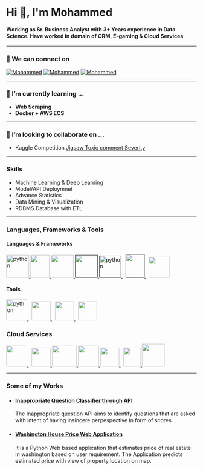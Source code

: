 
<h1 align="left">Hi 👋, I'm Mohammed</h1>
<h4 align="left">Working as Sr. Business Analyst with 3+ Years experience in Data Science. Have worked in domain of CRM, E-gaming & Cloud Services</h4>

________________________________________________________________________________________________________________________________________________
### 👀 We can connect on <br/>
[![Mohammed](https://img.shields.io/badge/Linkedin-blue?style=flat&logo=Linkedin&labelColor=blue)](https://www.linkedin.com/in/mohammed-taher-13934a51/)
[![Mohammed](https://img.shields.io/badge/Gmail-white?style=flat&logo=gmail&labelColor=white)](mailto:md786.52@gmail.com)
[![Mohammed](https://img.shields.io/badge/Instagram-white?style=flat&logo=Instagram&labelColor=white)](https://www.instagram.com/mdboy93/)
________________________________________________________________________________________________________________________________________________
### 🌱 I’m currently learning ...

- **Web Scraping**
- **Docker + AWS ECS**
________________________________________________________________________________________________________________________________________________
### 🚀 I’m looking to collaborate on ...
- Kaggle Competition [Jigsaw Toxic comment Severity](https://www.kaggle.com/c/jigsaw-toxic-severity-rating)

________________________________________________________________________________________________________________________________________________
### **Skills**
- Machine Learning & Deep Learning
- Model/API Deploymnet
- Advance Statistics
- Data Mining & Visualization
- RDBMS Database with ETL

________________________________________________________________________________________________________________________________________________
### **Languages, Frameworks & Tools**

#### **Languages & Frameworks**

<p align="left">
<a href="https://www.python.org/" target="_blank" title ="Python"> 
<img src="https://upload.wikimedia.org/wikipedia/commons/thumb/1/1f/Python_logo_01.svg/768px-Python_logo_01.svg.png" alt="python" width="60" height="60" /> </a>
<a href="https://www.mysql.com/" target="_blank" title ="SQL"> <img
            src="https://www.svgrepo.com/show/7344/sql-file-format-symbol.svg"
            alt="" width="50" height="60" /> </a>
<a href="https://www.rstudio.com/" target="_blank" title ="R"> <img
            src="https://www.r-project.org/logo/Rlogo.svg"
            alt="" width="60" height="60" /> </a>
<a href="" target="_blank" title ="HTML5"> <img
            src="https://upload.wikimedia.org/wikipedia/commons/thumb/6/61/HTML5_logo_and_wordmark.svg/512px-HTML5_logo_and_wordmark.svg.png"
            alt="" width="60" height="60" /> </a>

<a href="" target="_blank" title ="TensorFlow"> 
<img src="https://upload.wikimedia.org/wikipedia/commons/thumb/2/2d/Tensorflow_logo.svg/1200px-Tensorflow_logo.svg.png" alt="python" width="58" height="58" /> </a>&nbsp;
<a href="" target="_blank" title ="Flask"> <img
            src="https://www.probytes.net/wp-content/uploads/2018/10/flask-logo-png-transparent.png"
            alt="" width="50" height="62" /> </a>&nbsp;
<a href="https://getbootstrap.com/" target="_blank" title ="BootStrap"> <img
            src="https://brandslogos.com/wp-content/uploads/thumbs/bootstrap-logo-vector.svg"
            alt="" width="55" height="55" /> </a>
</p>

#### Tools
<p align="left">
<a href="https://www.snowflake.com/" target="_blank" title ="SnowFlake"> 
<img src="https://assets.website-files.com/5d1126db676120bb4fe43762/5ef3adf1e3e973b45f16d1e7_snowflake.png" alt="python" width="55" height="55" /> </a>&nbsp;
<a href="https://visualstudio.microsoft.com/" target="_blank" title ="VS Studio"> <img
            src="https://seeklogo.com/images/V/visual-studio-logo-14F95CF819-seeklogo.com.png"
            alt="" width="50" height="50" /> </a>&nbsp;
<a href="https://powerbi.microsoft.com/en-us/" target="_blank" title ="Power BI"> <img
            src="https://upload.wikimedia.org/wikipedia/commons/thumb/c/c9/Power_bi_logo_black.svg/1200px-Power_bi_logo_black.svg.png"
            alt="" width="50" height="50" /> </a>&nbsp;
<a href="https://www.office.com/" target="_blank" title ="MS Office"> <img
            src="https://upload.wikimedia.org/wikipedia/commons/6/65/Microsoft_Office_logo_%282013%E2%80%932019%29.png"
            alt="" width="50" height="50" /> </a>
</p>

### **Cloud Services**
<p align="left">
<a href="https://aws.amazon.com/lambda/" target="_blank" title ="AWS Lambda"> 
<img src="https://images.squarespace-cdn.com/content/v1/51814c87e4b0c1fda9c1fc50/1528473310893-RH0HG7R5C0QURMFQJBSU/600px-AWS_Lambda_logo.svg.png" width="55" height="55" /> </a>&nbsp;
<a href="https://aws.amazon.com/ec2/" target="_blank" title ="AWS EC2"> <img
            src="https://cdn.worldvectorlogo.com/logos/aws-ec2.svg"
            alt="" width="50" height="50" /> </a>
<a href="https://aws.amazon.com/sagemaker/" target="_blank" title ="AWS Sagemaker"> <img
            src="https://www.omni-academy.com/wp-content/uploads/2020/03/Amazon-SageMaker-icon-dark-png.e203fb1adf7486fc9e9de4ae84745d032703e65e.png"
            alt="" width="65" height="55" /> </a>
<a href="https://aws.amazon.com/s3/" target="_blank" title ="AWS S3"> <img
            src="https://cdn2.iconfinder.com/data/icons/amazon-aws-stencils/100/Storage__Content_Delivery_Amazon_S3-512.png"
            alt="" width="55" height="55"/> </a>
<a href="https://aws.amazon.com/api-gateway/" target="_blank" title ="AWS API Gateway"> <img
            src="https://oddblogger.com/wp-content/uploads/2019/08/Amazon-API-Gateway@4x.png"
            alt="" width="50" height="50" /> </a>&nbsp;
<a href="https://aws.amazon.com/efs/" target="_blank" title ="AWS EFS"> <img
            src="https://noname.work/wp-content/uploads/2018/07/AWS_EFS.png"
            alt="" width="45" height="50" /> </a>
<a href="https://aws.amazon.com/redshift/" target="_blank" title ="AWS Redshift"> <img
            src="https://cdn2.iconfinder.com/data/icons/amazon-aws-stencils/100/Database_copy_Amazon_RedShift-512.png"
            alt="" width="60" height="60" /> </a>
</p>



________________________________________________________________________________________________________________________________________________
### **Some of my Works**

- #### [Inappropriate Question Classifier through API](https://github.com/DSPOWER93/quora-insincere)
  The Inappropriate question API aims to identify questions that are asked with intent of having insincere perpespective in form of scores.
- #### [Washington House Price Web Application](https://github.com/DSPOWER93/Washington-house-price)
  It is a Python Web based application that estimates price of real estate in washington based on user requirement. The Application predicts estimated price with view of property location on map. 
  
<!---
DSPOWER93/DSPOWER93 is a ✨ special ✨ repository because its `README.md` (this file) appears on your GitHub profile.
You can click the Preview link to take a look at your changes.
--->
